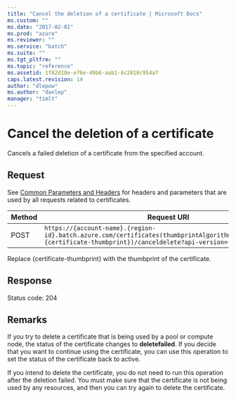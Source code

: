 ```yaml
---
title: "Cancel the deletion of a certificate | Microsoft Docs"
ms.custom: ""
ms.date: "2017-02-01"
ms.prod: "azure"
ms.reviewer: ""
ms.service: "batch"
ms.suite: ""
ms.tgt_pltfrm: ""
ms.topic: "reference"
ms.assetid: 1f82d18e-e76e-49b6-aab1-4c2818c954a7
caps.latest.revision: 14
author: "dlepow"
ms.author: "danlep"
manager: "timlt"
---
```

# Cancel the deletion of a certificate
  Cancels a failed deletion of a certificate from the specified account.  
  
##  <a name="bk_lifetime"></a> Request  
 See [Common Parameters and Headers](../batchservice/common-parameters-and-headers.md) for headers and parameters that are used by all requests related to certificates.  
  
|Method|Request URI|  
|------------|-----------------|  
|POST|`https://{account-name}.{region-id}.batch.azure.com/certificates(thumbprintAlgorithm=sha1,thumbprint={certificate-thumbprint})/canceldelete?api-version={api-version}`|  
  
 Replace {certificate-thumbprint} with the thumbprint of the certificate.  
  
## Response  
 Status code: 204  
  
## Remarks  
 If you try to delete a certificate that is being used by a pool or compute node, the status of the certificate changes to **deletefailed**. If you decide that you want to continue using the certificate, you can use this operation to set the status of the certificate back to active.  
  
 If you intend to delete the certificate, you do not need to run this operation after the deletion failed. You must make sure that the certificate is not being used by any resources, and then you can try again to delete the certificate.  
  
  
